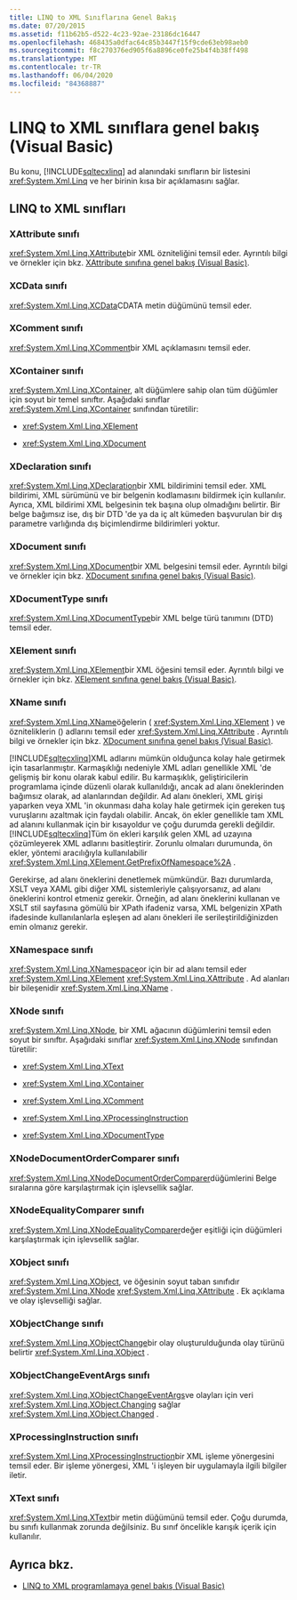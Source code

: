 ```yaml
---
title: LINQ to XML Sınıflarına Genel Bakış
ms.date: 07/20/2015
ms.assetid: f11b62b5-d522-4c23-92ae-23186dc16447
ms.openlocfilehash: 468435a0dfac64c85b3447f15f9cde63eb98aeb0
ms.sourcegitcommit: f8c270376ed905f6a8896ce0fe25b4f4b38ff498
ms.translationtype: MT
ms.contentlocale: tr-TR
ms.lasthandoff: 06/04/2020
ms.locfileid: "84368887"
---
```

# <a name="linq-to-xml-classes-overview-visual-basic"></a>LINQ to XML sınıflara genel bakış (Visual Basic)
Bu konu, [!INCLUDE[sqltecxlinq](~/includes/sqltecxlinq-md.md)] ad alanındaki sınıfların bir listesini <xref:System.Xml.Linq> ve her birinin kısa bir açıklamasını sağlar.  
  
## <a name="linq-to-xml-classes"></a>LINQ to XML sınıfları  
  
### <a name="xattribute-class"></a>XAttribute sınıfı  
 <xref:System.Xml.Linq.XAttribute>bir XML özniteliğini temsil eder. Ayrıntılı bilgi ve örnekler için bkz. [XAttribute sınıfına genel bakış (Visual Basic)](xattribute-class-overview.md).  
  
### <a name="xcdata-class"></a>XCData sınıfı  
 <xref:System.Xml.Linq.XCData>CDATA metin düğümünü temsil eder.  
  
### <a name="xcomment-class"></a>XComment sınıfı  
 <xref:System.Xml.Linq.XComment>bir XML açıklamasını temsil eder.  
  
### <a name="xcontainer-class"></a>XContainer sınıfı  
 <xref:System.Xml.Linq.XContainer>, alt düğümlere sahip olan tüm düğümler için soyut bir temel sınıftır. Aşağıdaki sınıflar <xref:System.Xml.Linq.XContainer> sınıfından türetilir:  
  
- <xref:System.Xml.Linq.XElement>  
  
- <xref:System.Xml.Linq.XDocument>  
  
### <a name="xdeclaration-class"></a>XDeclaration sınıfı  
 <xref:System.Xml.Linq.XDeclaration>bir XML bildirimini temsil eder. XML bildirimi, XML sürümünü ve bir belgenin kodlamasını bildirmek için kullanılır. Ayrıca, XML bildirimi XML belgesinin tek başına olup olmadığını belirtir. Bir belge bağımsız ise, dış bir DTD 'de ya da iç alt kümeden başvurulan bir dış parametre varlığında dış biçimlendirme bildirimleri yoktur.  
  
### <a name="xdocument-class"></a>XDocument sınıfı  
 <xref:System.Xml.Linq.XDocument>bir XML belgesini temsil eder. Ayrıntılı bilgi ve örnekler için bkz. [XDocument sınıfına genel bakış (Visual Basic)](xdocument-class-overview.md).  
  
### <a name="xdocumenttype-class"></a>XDocumentType sınıfı  
 <xref:System.Xml.Linq.XDocumentType>bir XML belge türü tanımını (DTD) temsil eder.  
  
### <a name="xelement-class"></a>XElement sınıfı  
 <xref:System.Xml.Linq.XElement>bir XML öğesini temsil eder. Ayrıntılı bilgi ve örnekler için bkz. [XElement sınıfına genel bakış (Visual Basic)](xelement-class-overview.md).  
  
### <a name="xname-class"></a>XName sınıfı  
 <xref:System.Xml.Linq.XName>öğelerin ( <xref:System.Xml.Linq.XElement> ) ve özniteliklerin () adlarını temsil eder <xref:System.Xml.Linq.XAttribute> . Ayrıntılı bilgi ve örnekler için bkz. [XDocument sınıfına genel bakış (Visual Basic)](xdocument-class-overview.md).  
  
 [!INCLUDE[sqltecxlinq](~/includes/sqltecxlinq-md.md)]XML adlarını mümkün olduğunca kolay hale getirmek için tasarlanmıştır. Karmaşıklığı nedeniyle XML adları genellikle XML 'de gelişmiş bir konu olarak kabul edilir. Bu karmaşıklık, geliştiricilerin programlama içinde düzenli olarak kullanıldığı, ancak ad alanı öneklerinden bağımsız olarak, ad alanlarından değildir. Ad alanı önekleri, XML girişi yaparken veya XML 'in okunması daha kolay hale getirmek için gereken tuş vuruşlarını azaltmak için faydalı olabilir. Ancak, ön ekler genellikle tam XML ad alanını kullanmak için bir kısayoldur ve çoğu durumda gerekli değildir. [!INCLUDE[sqltecxlinq](~/includes/sqltecxlinq-md.md)]Tüm ön ekleri karşılık gelen XML ad uzayına çözümleyerek XML adlarını basitleştirir. Zorunlu olmaları durumunda, ön ekler, yöntemi aracılığıyla kullanılabilir <xref:System.Xml.Linq.XElement.GetPrefixOfNamespace%2A> .  
  
 Gerekirse, ad alanı öneklerini denetlemek mümkündür. Bazı durumlarda, XSLT veya XAML gibi diğer XML sistemleriyle çalışıyorsanız, ad alanı öneklerini kontrol etmeniz gerekir. Örneğin, ad alanı öneklerini kullanan ve XSLT stil sayfasına gömülü bir XPath ifadeniz varsa, XML belgenizin XPath ifadesinde kullanılanlarla eşleşen ad alanı önekleri ile serileştirildiğinizden emin olmanız gerekir.  
  
### <a name="xnamespace-class"></a>XNamespace sınıfı  
 <xref:System.Xml.Linq.XNamespace>or için bir ad alanı temsil eder <xref:System.Xml.Linq.XElement> <xref:System.Xml.Linq.XAttribute> . Ad alanları bir bileşenidir <xref:System.Xml.Linq.XName> .  
  
### <a name="xnode-class"></a>XNode sınıfı  
 <xref:System.Xml.Linq.XNode>, bir XML ağacının düğümlerini temsil eden soyut bir sınıftır. Aşağıdaki sınıflar <xref:System.Xml.Linq.XNode> sınıfından türetilir:  
  
- <xref:System.Xml.Linq.XText>  
  
- <xref:System.Xml.Linq.XContainer>  
  
- <xref:System.Xml.Linq.XComment>  
  
- <xref:System.Xml.Linq.XProcessingInstruction>  
  
- <xref:System.Xml.Linq.XDocumentType>  
  
### <a name="xnodedocumentordercomparer-class"></a>XNodeDocumentOrderComparer sınıfı  
 <xref:System.Xml.Linq.XNodeDocumentOrderComparer>düğümlerini Belge sıralarına göre karşılaştırmak için işlevsellik sağlar.  
  
### <a name="xnodeequalitycomparer-class"></a>XNodeEqualityComparer sınıfı  
 <xref:System.Xml.Linq.XNodeEqualityComparer>değer eşitliği için düğümleri karşılaştırmak için işlevsellik sağlar.  
  
### <a name="xobject-class"></a>XObject sınıfı  
 <xref:System.Xml.Linq.XObject>, ve öğesinin soyut taban sınıfıdır <xref:System.Xml.Linq.XNode> <xref:System.Xml.Linq.XAttribute> . Ek açıklama ve olay işlevselliği sağlar.  
  
### <a name="xobjectchange-class"></a>XObjectChange sınıfı  
 <xref:System.Xml.Linq.XObjectChange>bir olay oluşturulduğunda olay türünü belirtir <xref:System.Xml.Linq.XObject> .  
  
### <a name="xobjectchangeeventargs-class"></a>XObjectChangeEventArgs sınıfı  
 <xref:System.Xml.Linq.XObjectChangeEventArgs>ve olayları için veri <xref:System.Xml.Linq.XObject.Changing> sağlar <xref:System.Xml.Linq.XObject.Changed> .  
  
### <a name="xprocessinginstruction-class"></a>XProcessingInstruction sınıfı  
 <xref:System.Xml.Linq.XProcessingInstruction>bir XML işleme yönergesini temsil eder. Bir işleme yönergesi, XML 'i işleyen bir uygulamayla ilgili bilgiler iletir.  
  
### <a name="xtext-class"></a>XText sınıfı  
 <xref:System.Xml.Linq.XText>bir metin düğümünü temsil eder. Çoğu durumda, bu sınıfı kullanmak zorunda değilsiniz. Bu sınıf öncelikle karışık içerik için kullanılır.  
  
## <a name="see-also"></a>Ayrıca bkz.

- [LINQ to XML programlamaya genel bakış (Visual Basic)](linq-to-xml-programming-overview.md)
